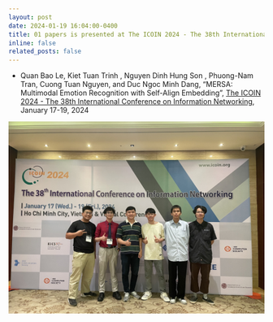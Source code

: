 ```yaml
---
layout: post
date: 2024-01-19 16:04:00-0400
title: 01 papers is presented at The ICOIN 2024 - The 38th International Conference on Information Networking
inline: false
related_posts: false
---
```


- Quan Bao Le, Kiet Tuan Trinh , Nguyen Dinh Hung Son , Phuong-Nam Tran, Cuong Tuan Nguyen, and Duc Ngoc Minh Dang, “MERSA: Multimodal Emotion Recognition with Self-Align Embedding”, <a href="https://iniscom.eai-conferences.org/2024/"> The ICOIN 2024 - The 38th International Conference on Information Networking</a>, January 17-19, 2024

![conference_pic](./announcement_2024_01_19.jpg)